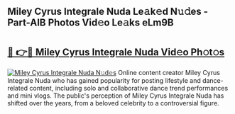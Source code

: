 ## Miley Cyrus Integrale Nuda Le𝚊k𝚎d N𝚞𝚍es - Part-AIB Photos Vid𝚎o Le𝚊ks eLm9B

# <h2><a href="http://fbdbm69.evod.top/?m=Miley+Cyrus+Integrale+Nuda">🔗 👉🔴 Miley Cyrus Integrale Nuda Vid𝚎o Ph𝚘t𝚘s</a></h2>

[![Miley Cyrus Integrale Nuda N𝚞d𝚎s](https://i.imgur.com/8V9OHl7.gif)](http://fbdbm69.evod.top/?m=Miley+Cyrus+Integrale+Nuda)
Online content creator Miley Cyrus Integrale Nuda who has gained popularity for posting lifestyle and dance-related content, including solo and collaborative dance trend performances and mini vlogs. The public's perception of Miley Cyrus Integrale Nuda has shifted over the years, from a beloved celebrity to a controversial figure. 
